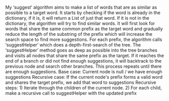 My ‘suggest’ algorithm aims to make a list of words that are as similar as possible to a target word. It starts by checking if the word is already in the
dictionary, if it is, it will return a List of just that word. If it is not in the dictionary, the algorithm will try to find similar words. It will first 
look for words that share the same common prefix as the target word and gradually reduce the length of the substring of the prefix which will increase the 
search space to find more suggestions. For each prefix, the algorithm calls ‘suggestHelper’ which does a depth-first-search of the tree. The ‘suggestHelper’ 
method goes as deep as possible into the tree branches and visits all nodes that share the same prefix as the target. If it reaches the end of a branch or did 
not find enough suggestions, it will backtrack to the previous node and search other branches. This process repeats until there are enough suggestions.
Base case: Current node is null / we have enough suggestions
Recursive case: If the current node's prefix forms a valid word and shares the target prefix, we add that word to suggestions
Recursive steps: 1) Iterate through the children of the current node. 2) For each child, make a recursive call to suggestHelper with the updated prefix